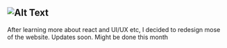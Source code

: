 ![Alt Text](https://github.com/KrzysztofSobol/krzysztofsobol.xyz/blob/master/src/main/resources/title.png)
---
After learning more about react and UI/UX etc, I decided to redesign mose of the website. Updates soon.
Might be done this month
